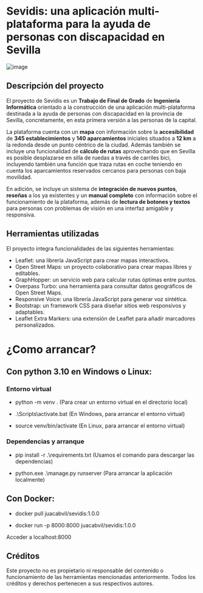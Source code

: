 # Sevidis: una aplicación multi-plataforma para la ayuda de personas con discapacidad en Sevilla

![image](https://github.com/juacabvil/TFG/assets/73932871/ef2cdae2-c397-4909-a625-ccde9a4a1ace)


## Descripción del proyecto

El proyecto de Sevidis es un **Trabajo de Final de Grado** de **Ingeniería Informática** orientado a la construcción de una aplicación multi-plataforma destinada a la ayuda de personas con discapacidad en la provincia de Sevilla, concretamente, 
en esta primera versión a las personas de la capital. 

La plataforma cuenta con un **mapa** con información sobre la **accesibilidad** de **345 establecimientos** y **140 aparcamientos** iniciales situados a **12 km** a la redonda desde un punto céntrico de la ciudad. 
Además también se incluye una funcionalidad de **cálculo de rutas** aprovechando que en Sevilla es posible desplazarse en silla de ruedas a través de carriles bici, 
incluyendo también una función que traza rutas en coche teniendo en cuenta los aparcamientos reservados cercanos para personas con baja movilidad. 

En adición, se incluye un sistema de **integración de nuevos puntos**, **reseñas** a los ya existentes y un **manual completo** con información sobre el funcionamiento de la plataforma, 
además de **lectura de botones y textos** para personas con problemas de visión en una interfaz amigable y responsiva.

## Herramientas utilizadas

El proyecto integra funcionalidades de las siguientes herramientas:

- Leaflet: una librería JavaScript para crear mapas interactivos.
- Open Street Maps: un proyecto colaborativo para crear mapas libres y editables.
- GraphHopper: un servicio web para calcular rutas óptimas entre puntos.
- Overpass Turbo: una herramienta para consultar datos geográficos de Open Street Maps.
- Responsive Voice: una librería JavaScript para generar voz sintética.
- Bootstrap: un framework CSS para diseñar sitios web responsivos y adaptables.
- Leaflet Extra Markers: una extensión de Leaflet para añadir marcadores personalizados.

# ¿Como arrancar?

## Con python 3.10 en Windows o Linux:

### Entorno virtual

- python -m venv .	(Para crear un entorno virtual en el directorio local)

- .\Scripts\activate.bat	(En Windows, para arrancar el entorno virtual)

- source venv/bin/activate (En Linux, para arrancar el entorno virtual)

### Dependencias y arranque

- pip install  -r  .\requirements.txt	(Usamos el comando para descargar las dependencias)

- python.exe .\manage.py runserver	(Para arrancar la aplicación localmente)

## Con Docker:

- docker pull juacabvil/sevidis:1.0.0

- docker run -p 8000:8000 juacabvil/sevidis:1.0.0

Acceder a localhost:8000

## Créditos

Este proyecto no es propietario ni responsable del contenido o funcionamiento de las herramientas mencionadas anteriormente. Todos los créditos y derechos pertenecen a sus respectivos autores.
